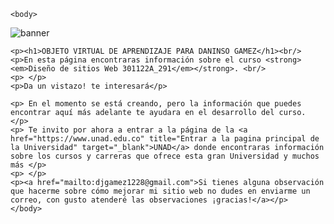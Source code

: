 <!DOCTYPE html>
<html>
    <head>
	<meta http-equiv="Content-Type" content="text/html; charset=ISO-8859-1">
	<link rel="stylesheet" href="proyecto.css" />
	<!--Titulo de la Pagina-->
	<title>Diseño de sitios Web</title>
    </head>
    
    <body>
<p>
<img src="file:///C:/Proyecto_web/imagenes/imagen4.JPG" alt="banner" title=" BANNER"/>
</p>

	<p><h1>OBJETO VIRTUAL DE APRENDIZAJE PARA DANINSO GAMEZ</h1><br/>
	<p>En esta página encontraras información sobre el curso <strong><em>Diseño de sitios Web 301122A_291</em></strong>. <br/>
	<p>	</p>
	<p>Da un vistazo! te interesará</p>

	<p> En el momento se está creando, pero la información que puedes encontrar aquí más adelante te ayudara en el desarrollo del curso. </p>
	<p> Te invito por ahora a entrar a la página de la <a href="https://www.unad.edu.co" title="Entrar a la pagina principal de la Universidad" target="_blank">UNAD</a> donde encontraras información sobre los cursos y carreras que ofrece esta gran Universidad y muchos más </p>
	<p>	</p>
	<p><a href="mailto:djgamez1228@gmail.com">Si tienes alguna observación que hacerme sobre cómo mejorar mi sitio web no dudes en enviarme un correo, con gusto atenderé las observaciones ¡gracias!</a></p>
    </body>
</html>
